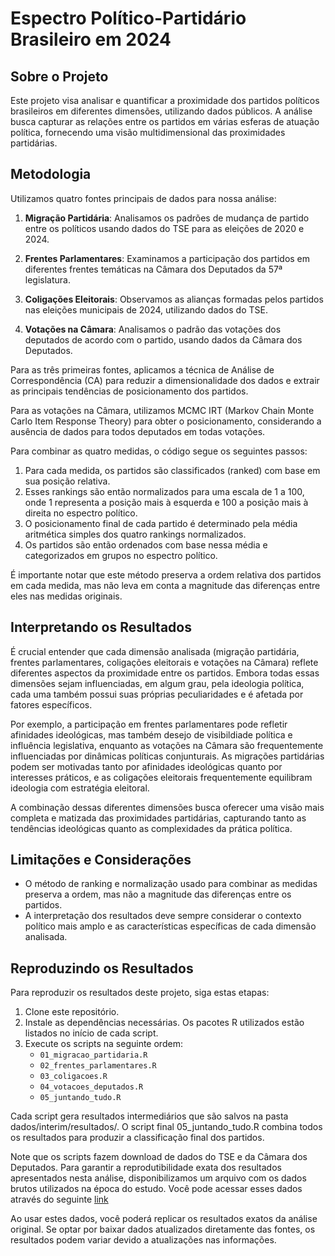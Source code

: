 # Espectro Político-Partidário Brasileiro em 2024

## Sobre o Projeto

Este projeto visa analisar e quantificar a proximidade dos partidos políticos brasileiros em diferentes dimensões, utilizando dados públicos. A análise busca capturar as relações entre os partidos em várias esferas de atuação política, fornecendo uma visão multidimensional das proximidades partidárias.

## Metodologia

Utilizamos quatro fontes principais de dados para nossa análise:

1. **Migração Partidária**: Analisamos os padrões de mudança de partido entre os políticos usando dados do TSE para as eleições de 2020 e 2024.

2. **Frentes Parlamentares**: Examinamos a participação dos partidos em diferentes frentes temáticas na Câmara dos Deputados da 57ª legislatura.

3. **Coligações Eleitorais**: Observamos as alianças formadas pelos partidos nas eleições municipais de 2024, utilizando dados do TSE.

4. **Votações na Câmara**: Analisamos o padrão das votações dos deputados de acordo com o partido, usando dados da Câmara dos Deputados.

Para as três primeiras fontes, aplicamos a técnica de Análise de Correspondência (CA) para reduzir a dimensionalidade dos dados e extrair as principais tendências de posicionamento dos partidos.

Para as votações na Câmara, utilizamos MCMC IRT (Markov Chain Monte Carlo Item Response Theory) para obter o posicionamento, considerando a ausência de dados para todos deputados em todas votações.

Para combinar as quatro medidas, o código segue os seguintes passos:

1. Para cada medida, os partidos são classificados (ranked) com base em sua posição relativa.
2. Esses rankings são então normalizados para uma escala de 1 a 100, onde 1 representa a posição mais à esquerda e 100 a posição mais à direita no espectro político.
3. O posicionamento final de cada partido é determinado pela média aritmética simples dos quatro rankings normalizados.
4. Os partidos são então ordenados com base nessa média e categorizados em grupos no espectro político.

É importante notar que este método preserva a ordem relativa dos partidos em cada medida, mas não leva em conta a magnitude das diferenças entre eles nas medidas originais.

## Interpretando os Resultados

É crucial entender que cada dimensão analisada (migração partidária, frentes parlamentares, coligações eleitorais e votações na Câmara) reflete diferentes aspectos da proximidade entre os partidos. Embora todas essas dimensões sejam influenciadas, em algum grau, pela ideologia política, cada uma também possui suas próprias peculiaridades e é afetada por fatores específicos.

Por exemplo, a participação em frentes parlamentares pode refletir afinidades ideológicas, mas também desejo de visibildiade política e influência legislativa, enquanto as votações na Câmara são frequentemente influenciadas por dinâmicas políticas conjunturais. As migrações partidárias podem ser motivadas tanto por afinidades ideológicas quanto por interesses práticos, e as coligações eleitorais frequentemente equilibram ideologia com estratégia eleitoral.

A combinação dessas diferentes dimensões busca oferecer uma visão mais completa e matizada das proximidades partidárias, capturando tanto as tendências ideológicas quanto as complexidades da prática política.

## Limitações e Considerações

- O método de ranking e normalização usado para combinar as medidas preserva a ordem, mas não a magnitude das diferenças entre os partidos.
- A interpretação dos resultados deve sempre considerar o contexto político mais amplo e as características específicas de cada dimensão analisada.

## Reproduzindo os Resultados

Para reproduzir os resultados deste projeto, siga estas etapas:

1. Clone este repositório.
2. Instale as dependências necessárias. Os pacotes R utilizados estão listados no início de cada script.
3. Execute os scripts na seguinte ordem:
   - `01_migracao_partidaria.R`
   - `02_frentes_parlamentares.R`
   - `03_coligacoes.R`
   - `04_votacoes_deputados.R`
   - `05_juntando_tudo.R`

Cada script gera resultados intermediários que são salvos na pasta dados/interim/resultados/. O script final 05_juntando_tudo.R combina todos os resultados para produzir a classificação final dos partidos.

Note que os scripts fazem download de dados do TSE e da Câmara dos Deputados. Para garantir a reprodutibilidade exata dos resultados apresentados nesta análise, disponibilizamos um arquivo com os dados brutos utilizados na época do estudo. Você pode acessar esses dados através do seguinte [link](https://drive.google.com/file/d/1qubWwJqNr-iVjsXErnzn3DlgSTw_J1mn/view?usp=drive_link)


Ao usar estes dados, você poderá replicar os resultados exatos da análise original. Se optar por baixar dados atualizados diretamente das fontes, os resultados podem variar devido a atualizações nas informações.
